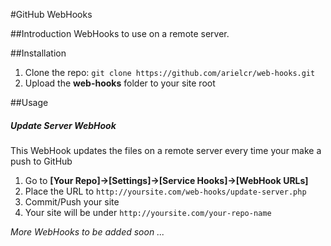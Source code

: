 #GitHub WebHooks

##Introduction
WebHooks to use on a remote server.

##Installation

1. Clone the repo: `git clone https://github.com/arielcr/web-hooks.git`
2. Upload the __web-hooks__ folder to your site root

##Usage

##### Update Server WebHook
This WebHook updates the files on a remote server every time your make a push to GitHub

1. Go to __[Your Repo]->[Settings]->[Service Hooks]->[WebHook URLs]__
2. Place the URL to `http://yoursite.com/web-hooks/update-server.php`
3. Commit/Push your site
4. Your site will be under `http://yoursite.com/your-repo-name`


_More WebHooks to be added soon ..._
